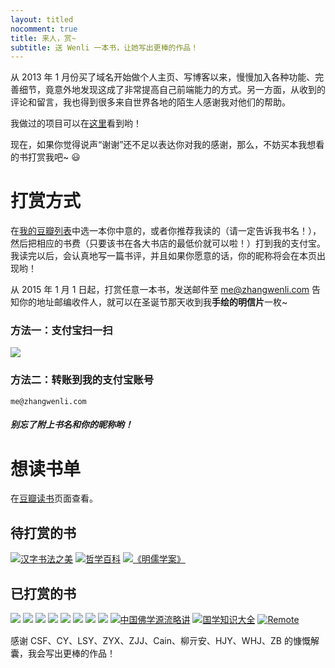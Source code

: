 ```yaml
---
layout: titled
nocomment: true
title: 来人，赏~
subtitle: 送 Wenli 一本书，让她写出更棒的作品！
---
```


从 2013 年 1 月份买了域名开始做个人主页、写博客以来，慢慢加入各种功能、完善细节，竟意外地发现这成了非常提高自己前端能力的方式。另一方面，从收到的评论和留言，我也得到很多来自世界各地的陌生人感谢我对他们的帮助。

我做过的项目可以在<a href="http://zhangwenli.com/#projects" target="_blank">这里</a>看到哟！

现在，如果你觉得说声“谢谢”还不足以表达你对我的感谢，那么，不妨买本我想看的书打赏我吧~ :smiley:

# 打赏方式

在<a href="http://book.douban.com/doulist/17651217/" target="_blank">我的豆瓣列表</a>中选一本你中意的，或者你推荐我读的（请一定告诉我书名！），然后把相应的书费（只要该书在各大书店的最低价就可以啦！）打到我的支付宝。我读完以后，会认真地写一篇书评，并且如果你愿意的话，你的昵称将会在本页出现哟！

从 2015 年 1 月 1 日起，打赏任意一本书，发送邮件至 <a href="mailto:me@zhangwenli.com">me@zhangwenli.com</a> 告知你的地址邮编收件人，就可以在圣诞节那天收到我**手绘的明信片**一枚~

### 方法一：支付宝扫一扫

<img src="{{ site.url }}/img/loading.gif" data-src="{{ site.url }}/img/zhifu.png" />

### 方法二：转账到我的支付宝账号

`me@zhangwenli.com`

##### 别忘了附上**书名**和你的**昵称**哟！

# 想读书单

在<a href="http://book.douban.com/doulist/17651217/" target="_blank" onclick="_gaq.push(['_trackEvent', 'ToTipBook', 'InTip', 'DouList']);">豆瓣读书</a>页面查看。

## 待打赏的书

<p class="no-indent">
<a href="http://book.douban.com/subject/4124716/" target="_blank" onclick="_gaq.push(['_trackEvent', 'ToTipBook', 'InTip', 'http://book.douban.com/subject/4124716/']);"><img class="tip-book" src="{{ site.url }}/img/loading.gif" data-src="http://img3.douban.com/lpic/s4062475.jpg" title="汉字书法之美" alt="汉字书法之美" /></a>
<a href="http://book.douban.com/subject/5500884/" target="_blank" onclick="_gaq.push(['_trackEvent', 'ToTipBook', 'InTip', 'http://book.douban.com/subject/5500884/']);"><img class="tip-book" src="{{ site.url }}/img/loading.gif" data-src="http://img3.douban.com/lpic/s24425053.jpg" title="哲学百科" alt="哲学百科" /></a>
<a href="http://book.douban.com/subject/2377211/" target="_blank" onclick="_gaq.push(['_trackEvent', 'ToTipBook', 'InTip', 'http://book.douban.com/subject/2377211/']);"><img class="tip-book" src="{{ site.url }}/img/loading.gif" data-src="http://img5.douban.com/mpic/s2976586.jpg" title="《明儒学案》" alt="《明儒学案》" /></a>
</p>

## 已打赏的书

<p class="no-indent">
<a href="http://book.douban.com/subject/21338365/" target="_blank" onclick="_gaq.push(['_trackEvent', 'ToTipBook', 'InTip', 'http://book.douban.com/subject/21338365/']);"><img class="tip-book" src="{{ site.url }}/img/loading.gif" data-src="http://img3.douban.com/spic/s24951890.jpg" /></a>
<a href="http://book.douban.com/subject/1147347/" target="_blank" onclick="_gaq.push(['_trackEvent', 'ToTipBook', 'InTip', 'http://book.douban.com/subject/1147347/']);"><img class="tip-book" src="{{ site.url }}/img/loading.gif" data-src="http://img3.douban.com/spic/s1112394.jpg" /></a>
<a href="{{ site.url }}/2014/11/24/html-and-css-design-and-build-websites/" target="_blank" onclick="_gaq.push(['_trackEvent', 'ToPost', 'InTip', '{{ site.url }}/2014/11/24/html-and-css-design-and-build-websites/']);"><img class="tip-book" src="{{ site.url }}/img/loading.gif" data-src="http://img5.douban.com/spic/s4663406.jpg" /></a>
<a href="http://book.douban.com/subject/25878880/" target="_blank" onclick="_gaq.push(['_trackEvent', 'ToTipBook', 'InTip', 'http://book.douban.com/subject/25878880/']);"><img class="tip-book" src="{{ site.url }}/img/loading.gif" data-src="http://img3.douban.com/spic/s27273610.jpg" /></a>
<a href="http://book.douban.com/subject/20471302/" target="_blank" onclick="_gaq.push(['_trackEvent', 'ToTipBook', 'InTip', 'http://book.douban.com/subject/20471302/']);"><img class="tip-book" src="{{ site.url }}/img/loading.gif" data-src="http://img5.douban.com/spic/s24522948.jpg" /></a>
<a href="http://book.douban.com/subject/5431185/" target="_blank" onclick="_gaq.push(['_trackEvent', 'ToTipBook', 'InTip', 'http://book.douban.com/subject/5431185/']);"><img class="tip-book" src="{{ site.url }}/img/loading.gif" data-src="http://img3.douban.com/spic/s6266644.jpg" /></a>
<a href="http://book.douban.com/subject/25755879/" target="_blank" onclick="_gaq.push(['_trackEvent', 'ToTipBook', 'InTip', 'http://book.douban.com/subject/25755879/']);"><img class="tip-book" src="{{ site.url }}/img/loading.gif" data-src="http://img3.douban.com/mpic/s27110230.jpg" /></a>
<a href="http://book.douban.com/subject/10518014/" target="_blank" onclick="_gaq.push(['_trackEvent', 'ToTipBook', 'InTip', 'http://book.douban.com/subject/10518014/']);"><img class="tip-book" src="{{ site.url }}/img/loading.gif" data-src="http://img5.douban.com/mpic/s8866458.jpg" /></a>
<a href="http://book.douban.com/subject/1025989/" target="_blank" onclick="_gaq.push(['_trackEvent', 'ToTipBook', 'InTip', 'http://book.douban.com/subject/1025989/']);"><img class="tip-book" src="{{ site.url }}/img/loading.gif" data-src="http://img5.douban.com/mpic/s10048618.jpg" title="中国佛学源流略讲" alt="中国佛学源流略讲" /></a>
<a href="http://book.douban.com/subject/19977091/" target="_blank" onclick="_gaq.push(['_trackEvent', 'ToTipBook', 'InTip', 'http://book.douban.com/subject/19977091/']);"><img class="tip-book" src="{{ site.url }}/img/loading.gif" data-src="http://img3.douban.com/mpic/s24410295.jpg" title="国学知识大全" alt="国学知识大全" /></a>
<a href="http://book.douban.com/subject/21362627/" target="_blank" onclick="_gaq.push(['_trackEvent', 'ToTipBook', 'InTip', 'http://book.douban.com/subject/21362627/']);"><img class="tip-book" src="{{ site.url }}/img/loading.gif" data-src="http://img3.douban.com/mpic/s25505835.jpg" title="Remote" alt="Remote" /></a>
</p>

感谢 CSF、CY、LSY、ZYX、ZJJ、Cain、柳亓安、HJY、WHJ、ZB 的慷慨解囊，我会写出更棒的作品！

